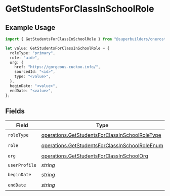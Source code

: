 # GetStudentsForClassInSchoolRole

## Example Usage

```typescript
import { GetStudentsForClassInSchoolRole } from "@superbuilders/oneroster/models/operations";

let value: GetStudentsForClassInSchoolRole = {
  roleType: "primary",
  role: "aide",
  org: {
    href: "https://gorgeous-cuckoo.info/",
    sourcedId: "<id>",
    type: "<value>",
  },
  beginDate: "<value>",
  endDate: "<value>",
};
```

## Fields

| Field                                                                                                            | Type                                                                                                             | Required                                                                                                         | Description                                                                                                      |
| ---------------------------------------------------------------------------------------------------------------- | ---------------------------------------------------------------------------------------------------------------- | ---------------------------------------------------------------------------------------------------------------- | ---------------------------------------------------------------------------------------------------------------- |
| `roleType`                                                                                                       | [operations.GetStudentsForClassInSchoolRoleType](../../models/operations/getstudentsforclassinschoolroletype.md) | :heavy_check_mark:                                                                                               | N/A                                                                                                              |
| `role`                                                                                                           | [operations.GetStudentsForClassInSchoolRoleEnum](../../models/operations/getstudentsforclassinschoolroleenum.md) | :heavy_check_mark:                                                                                               | N/A                                                                                                              |
| `org`                                                                                                            | [operations.GetStudentsForClassInSchoolOrg](../../models/operations/getstudentsforclassinschoolorg.md)           | :heavy_check_mark:                                                                                               | N/A                                                                                                              |
| `userProfile`                                                                                                    | *string*                                                                                                         | :heavy_minus_sign:                                                                                               | N/A                                                                                                              |
| `beginDate`                                                                                                      | *string*                                                                                                         | :heavy_check_mark:                                                                                               | N/A                                                                                                              |
| `endDate`                                                                                                        | *string*                                                                                                         | :heavy_check_mark:                                                                                               | N/A                                                                                                              |